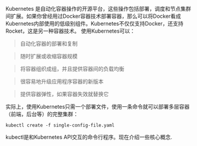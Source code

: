 
Kubernetes 是自动化容器操作的开源平台，这些操作包括部署，调度和节点集群间扩展。如果你曾经用过Docker容器技术部署容器，那么可以将Docker看成Kubernetes内部使用的低级别组件。Kubernetes不仅仅支持Docker，还支持Rocket，这是另一种容器技术。
使用Kubernetes可以：

> 自动化容器的部署和复制

> 随时扩展或收缩容器规模

> 将容器组织成组，并且提供容器间的负载均衡

> 很容易地升级应用程序容器的新版本

> 提供容器弹性，如果容器失效就替换它



实际上，使用Kubernetes只需一个部署文件，使用一条命令就可以部署多层容器（前端，后台等）的完整集群：

`kubectl create -f single-config-file.yaml`

kubectl是和Kubernetes API交互的命令行程序。现在介绍一些核心概念.

